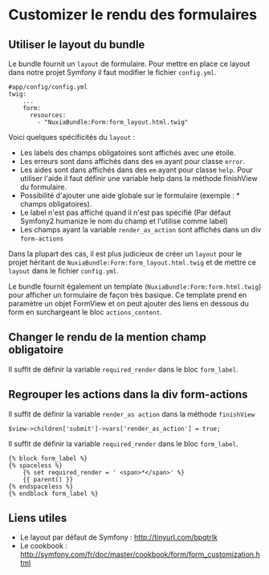 # Customizer le rendu des formulaires #

## Utiliser le layout du bundle ##

Le bundle fournit un `layout` de formulaire. Pour mettre en place ce layout dans notre projet Symfony il faut modifier le fichier `config.yml`.

```
#app/config/config.yml
twig:
    ...
    form:
      resources:
        - "NuxiaBundle:Form:form_layout.html.twig"
```

Voici quelques spécificités du `layout` :
- Les labels des champs obligatoires sont affichés avec une étoile.
- Les erreurs sont dans affichés dans des `em` ayant pour classe `error`.
- Les aides sont dans affichés dans des `em` ayant pour classe `help`. Pour utiliser l'aide il faut définir une variable help dans la méthode finishView du formulaire.
- Possibilité d'ajouter une aide globale sur le formulaire (exemple : * champs obligatoires).
- Le label n'est pas affiché quand il n'est pas spécifié (Par défaut Symfony2 humanize le nom du champ et l'utilise comme label)
- Les champs ayant la variable `render_as_action` sont affichés dans un div `form-actions` 

Dans la plupart des cas, il est plus judicieux de créer un `layout` pour le projet héritant de `NuxiaBundle:Form:form_layout.html.twig` et de mettre ce `layout` dans le fichier `config.yml`.

Le bundle fournit également un template (`NuxiaBundle:Form:form.html.twig`) pour afficher un formulaire de façon très basique. Ce template prend en paramètre un objet FormView et on peut ajouter des liens en dessous du form en surchargeant le bloc `actions_content`.

## Changer le rendu de la mention champ obligatoire ##

Il suffit de définir la variable `required_render` dans le bloc `form_label`.

## Regrouper les actions dans la div form-actions ##

Il suffit de définir la variable `render_as action` dans la méthode `finishView`

```
$view->children['submit']->vars['render_as_action'] = true;
```

Il suffit de définir la variable `required_render` dans le bloc `form_label`.

```
{% block form_label %}
{% spaceless %}
    {% set required_render = ' <span>*</span>' %}
    {{ parent() }}
{% endspaceless %}
{% endblock form_label %}
```

## Liens utiles ##

- Le layout par défaut de Symfony : http://tinyurl.com/bpqtrlk
- Le cookbook : http://symfony.com/fr/doc/master/cookbook/form/form_customization.html



